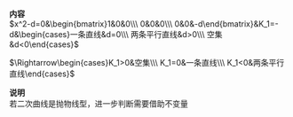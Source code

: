**内容**  
$x^2-d=0&\begin{bmatrix}1&0&0\\\ 0&0&0\\\ 0&0&-d\end{bmatrix}&K_1=-d&\begin{cases}一条直线&d=0\\\ 两条平行直线&d>0\\\ 空集&d<0\end{cases}$  
  
$\Rightarrow\begin{cases}K_1>0&空集\\\ K_1=0&一条直线\\\ K_1<0&两条平行直线\end{cases}$  
  
**说明**  
若二次曲线是抛物线型，进一步判断需要借助不变量  
